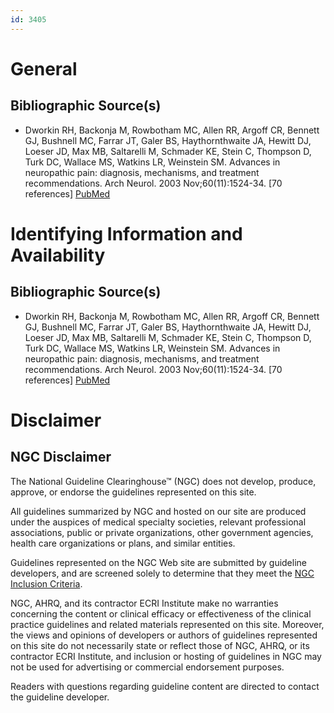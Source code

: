 ```yaml
---
id: 3405
---
```


# General

## Bibliographic Source(s)

- Dworkin RH, Backonja M, Rowbotham MC, Allen RR, Argoff CR, Bennett GJ, Bushnell MC, Farrar JT, Galer BS, Haythornthwaite JA, Hewitt DJ, Loeser JD, Max MB, Saltarelli M, Schmader KE, Stein C, Thompson D, Turk DC, Wallace MS, Watkins LR, Weinstein SM. Advances in neuropathic pain: diagnosis, mechanisms, and treatment recommendations. Arch Neurol. 2003 Nov;60(11):1524-34. [70 references] [ PubMed ](http://www.ncbi.nlm.nih.gov/entrez/query.fcgi?cmd=Retrieve&db=pubmed&dopt=Abstract&list_uids=14623723)

# Identifying Information and Availability

## Bibliographic Source(s)

- Dworkin RH, Backonja M, Rowbotham MC, Allen RR, Argoff CR, Bennett GJ, Bushnell MC, Farrar JT, Galer BS, Haythornthwaite JA, Hewitt DJ, Loeser JD, Max MB, Saltarelli M, Schmader KE, Stein C, Thompson D, Turk DC, Wallace MS, Watkins LR, Weinstein SM. Advances in neuropathic pain: diagnosis, mechanisms, and treatment recommendations. Arch Neurol. 2003 Nov;60(11):1524-34. [70 references] [ PubMed ](http://www.ncbi.nlm.nih.gov/entrez/query.fcgi?cmd=Retrieve&db=pubmed&dopt=Abstract&list_uids=14623723)

# Disclaimer

## NGC Disclaimer

The National Guideline Clearinghouse™ (NGC) does not develop, produce, approve, or endorse the guidelines represented on this site.

All guidelines summarized by NGC and hosted on our site are produced under the auspices of medical specialty societies, relevant professional associations, public or private organizations, other government agencies, health care organizations or plans, and similar entities.

Guidelines represented on the NGC Web site are submitted by guideline developers, and are screened solely to determine that they meet the [NGC Inclusion Criteria](/help-and-about/summaries/inclusion-criteria).

NGC, AHRQ, and its contractor ECRI Institute make no warranties concerning the content or clinical efficacy or effectiveness of the clinical practice guidelines and related materials represented on this site. Moreover, the views and opinions of developers or authors of guidelines represented on this site do not necessarily state or reflect those of NGC, AHRQ, or its contractor ECRI Institute, and inclusion or hosting of guidelines in NGC may not be used for advertising or commercial endorsement purposes.

Readers with questions regarding guideline content are directed to contact the guideline developer.

